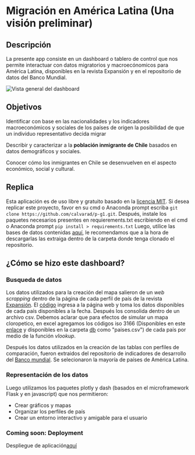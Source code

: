 # Migración en América Latina (Una visión preliminar)

## Descripción
La presente app consiste en un dashboard o tablero de control que nos permite interactuar con datos migratorios y macroecónomicos para América Latina, disponibles en la revista Expansión y en el repositorio de datos del Banco Mundial.

![Vista general del dashboard](https://github.com/calvarad/p-g1/blob/master/General.gif)
## Objetivos
Identificar con base en las nacionalidades y los indicadores macroeconómicos y sociales de los países de origen la posibilidad de que un individuo representativo decida migrar

Describir y caracterizar a la **población inmigrante de Chile** basados en datos demográficos y sociales. 

Conocer cómo los inmigrantes en Chile se desenvuelven en el aspecto económico, social y cultural.

## Replica
Esta aplicación es de uso libre y gratuito basado en la [licencia MIT](https://github.com/calvarad/p-g1/blob/master/LICENSE.txt).
Si desea replicar este proyecto, favor en su cmd o Anaconda prompt escriba `git clone https://github.com/calvarad/p-g1.git`. 
Después, instale los paquetes necesarios presentes en requierements.txt escribiendo en el cmd o Anaconda prompt `pip install > requirements.txt`
Luego, utilice las bases de datos contenidas [aquí](https://www.dropbox.com/sh/6y8ec7p3cz0uxme/AACoT7PymDcHXj6iHtiTf6fPa?dl=0), le recomendamos que a la hora de descargarlas las extraiga dentro de la carpeta donde tenga clonado el repositorio.

## ¿Cómo se hizo este dashboard?
### Busqueda de datos 

Los datos utilizados para la creación del mapa salieron de un *web scrapping* dentro de la página de cada perfil de país de la revista [Expansión](https://datosmacro.expansion.com/demografia/migracion/inmigracion/chile). El [código](https://github.com/calvarad/p-g1/blob/master/Web_data.py) ingresa a la página web y toma los datos disponibles de cada país disponibles a la fecha. Después los consolida dentro de un archivo csv. 
Debemos aclarar que para efectos de simular un mapa cloropetico, en excel agregamos los códigos iso 3166 (Disponibles en este [enlace](https://github.com/lukes/ISO-3166-Countries-with-Regional-Codes/blob/master/all/all.csv) y disponibles en la carpeta [db](https://www.dropbox.com/sh/6y8ec7p3cz0uxme/AACoT7PymDcHXj6iHtiTf6fPa?dl=0) como "paises.csv") de cada país por medio de la función *vlookup*.

Después los datos utilizados en la creación de las tablas con perfiles de comparación, fueron extraidos del repositorio de indicadores de desarrollo del [Banco mundial](http://databank.worldbank.org/data/source/world-development-indicators#). Se selecionaron la mayoría de países de América Latina.

### Representación de los datos

Luego utilizamos los paquetes plotly y dash (basados en el microframework Flask y en javascript) que nos permitieron:
* Crear gráficos y mapas
* Organizar los perfiles de país
* Crear un entorno interactivo y amigable para el usuario

### Coming soon: Deployment 

Despliegue de aplicación[aquí](https://migracion-al.herokuapp.com)


